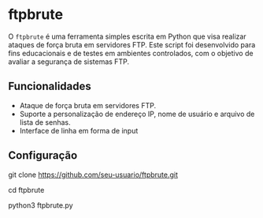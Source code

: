 # ftpbrute

O `ftpbrute` é uma ferramenta simples escrita em Python que visa realizar ataques de força bruta em servidores FTP. Este script foi desenvolvido para fins educacionais e de testes em ambientes controlados, com o objetivo de avaliar a segurança de sistemas FTP.

## Funcionalidades

- Ataque de força bruta em servidores FTP.
- Suporte a personalização de endereço IP, nome de usuário e arquivo de lista de senhas.
- Interface de linha em forma de input 

## Configuração


git clone https://github.com/seu-usuario/ftpbrute.git

cd ftpbrute

python3 ftpbrute.py


